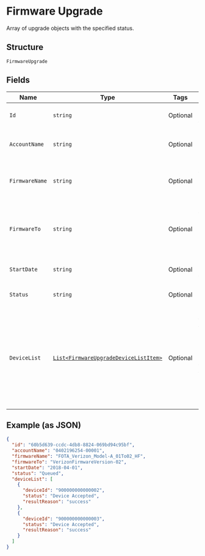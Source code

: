 
# Firmware Upgrade

Array of upgrade objects with the specified status.

## Structure

`FirmwareUpgrade`

## Fields

| Name | Type | Tags | Description |
|  --- | --- | --- | --- |
| `Id` | `string` | Optional | The unique identifier for this upgrade. |
| `AccountName` | `string` | Optional | Account identifier in "##########-#####". |
| `FirmwareName` | `string` | Optional | The name of the firmware image that will be used for the upgrade. |
| `FirmwareTo` | `string` | Optional | The name of the firmware version that will be on the devices after a successful upgrade. |
| `StartDate` | `string` | Optional | The intended start date for the upgrade. |
| `Status` | `string` | Optional | The current status of the upgrade. |
| `DeviceList` | [`List<FirmwareUpgradeDeviceListItem>`](../../doc/models/firmware-upgrade-device-list-item.md) | Optional | A JSON object for each device that was included in the upgrade, showing the device IMEI, the status of the upgrade, and additional information about the status. |

## Example (as JSON)

```json
{
  "id": "60b5d639-ccdc-4db8-8824-069bd94c95bf",
  "accountName": "0402196254-00001",
  "firmwareName": "FOTA_Verizon_Model-A_01To02_HF",
  "firmwareTo": "VerizonFirmwareVersion-02",
  "startDate": "2018-04-01",
  "status": "Queued",
  "deviceList": [
    {
      "deviceId": "900000000000002",
      "status": "Device Accepted",
      "resultReason": "success"
    },
    {
      "deviceId": "900000000000003",
      "status": "Device Accepted",
      "resultReason": "success"
    }
  ]
}
```

